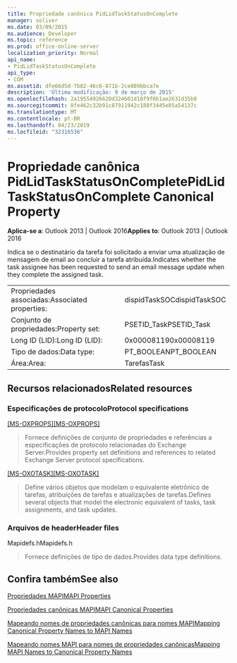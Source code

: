 ```yaml
---
title: Propriedade canônica PidLidTaskStatusOnComplete
manager: soliver
ms.date: 03/09/2015
ms.audience: Developer
ms.topic: reference
ms.prod: office-online-server
localization_priority: Normal
api_name:
- PidLidTaskStatusOnComplete
api_type:
- COM
ms.assetid: dfe66d5d-7b82-46c6-871b-2ce809bbca7e
description: 'Última modificação: 9 de março de 2015'
ms.openlocfilehash: 2a19554926620d324601d18f9f0b1ae2631d35b0
ms.sourcegitcommit: 8fe462c32b91c87911942c188f3445e85a54137c
ms.translationtype: MT
ms.contentlocale: pt-BR
ms.lasthandoff: 04/23/2019
ms.locfileid: "32316536"
---
```

# <a name="pidlidtaskstatusoncomplete-canonical-property"></a><span data-ttu-id="d5e4b-103">Propriedade canônica PidLidTaskStatusOnComplete</span><span class="sxs-lookup"><span data-stu-id="d5e4b-103">PidLidTaskStatusOnComplete Canonical Property</span></span>

  
  
<span data-ttu-id="d5e4b-104">**Aplica-se a**: Outlook 2013 | Outlook 2016</span><span class="sxs-lookup"><span data-stu-id="d5e4b-104">**Applies to**: Outlook 2013 | Outlook 2016</span></span> 
  
<span data-ttu-id="d5e4b-105">Indica se o destinatário da tarefa foi solicitado a enviar uma atualização de mensagem de email ao concluir a tarefa atribuída.</span><span class="sxs-lookup"><span data-stu-id="d5e4b-105">Indicates whether the task assignee has been requested to send an email message update when they complete the assigned task.</span></span>
  
|||
|:-----|:-----|
|<span data-ttu-id="d5e4b-106">Propriedades associadas:</span><span class="sxs-lookup"><span data-stu-id="d5e4b-106">Associated properties:</span></span>  <br/> |<span data-ttu-id="d5e4b-107">dispidTaskSOC</span><span class="sxs-lookup"><span data-stu-id="d5e4b-107">dispidTaskSOC</span></span>  <br/> |
|<span data-ttu-id="d5e4b-108">Conjunto de propriedades:</span><span class="sxs-lookup"><span data-stu-id="d5e4b-108">Property set:</span></span>  <br/> |<span data-ttu-id="d5e4b-109">PSETID_Task</span><span class="sxs-lookup"><span data-stu-id="d5e4b-109">PSETID_Task</span></span>  <br/> |
|<span data-ttu-id="d5e4b-110">Long ID (LID):</span><span class="sxs-lookup"><span data-stu-id="d5e4b-110">Long ID (LID):</span></span>  <br/> |<span data-ttu-id="d5e4b-111">0x00008119</span><span class="sxs-lookup"><span data-stu-id="d5e4b-111">0x00008119</span></span>  <br/> |
|<span data-ttu-id="d5e4b-112">Tipo de dados:</span><span class="sxs-lookup"><span data-stu-id="d5e4b-112">Data type:</span></span>  <br/> |<span data-ttu-id="d5e4b-113">PT_BOOLEAN</span><span class="sxs-lookup"><span data-stu-id="d5e4b-113">PT_BOOLEAN</span></span>  <br/> |
|<span data-ttu-id="d5e4b-114">Área:</span><span class="sxs-lookup"><span data-stu-id="d5e4b-114">Area:</span></span>  <br/> |<span data-ttu-id="d5e4b-115">Tarefas</span><span class="sxs-lookup"><span data-stu-id="d5e4b-115">Task</span></span>  <br/> |
   
## <a name="related-resources"></a><span data-ttu-id="d5e4b-116">Recursos relacionados</span><span class="sxs-lookup"><span data-stu-id="d5e4b-116">Related resources</span></span>

### <a name="protocol-specifications"></a><span data-ttu-id="d5e4b-117">Especificações de protocolo</span><span class="sxs-lookup"><span data-stu-id="d5e4b-117">Protocol specifications</span></span>

<span data-ttu-id="d5e4b-118">[[MS-OXPROPS]](https://msdn.microsoft.com/library/f6ab1613-aefe-447d-a49c-18217230b148%28Office.15%29.aspx)</span><span class="sxs-lookup"><span data-stu-id="d5e4b-118">[[MS-OXPROPS]](https://msdn.microsoft.com/library/f6ab1613-aefe-447d-a49c-18217230b148%28Office.15%29.aspx)</span></span>
  
> <span data-ttu-id="d5e4b-119">Fornece definições de conjunto de propriedades e referências a especificações de protocolo relacionadas do Exchange Server.</span><span class="sxs-lookup"><span data-stu-id="d5e4b-119">Provides property set definitions and references to related Exchange Server protocol specifications.</span></span>
    
<span data-ttu-id="d5e4b-120">[[MS-OXOTASK]](https://msdn.microsoft.com/library/55600ec0-6195-4730-8436-59c7931ef27e%28Office.15%29.aspx)</span><span class="sxs-lookup"><span data-stu-id="d5e4b-120">[[MS-OXOTASK]](https://msdn.microsoft.com/library/55600ec0-6195-4730-8436-59c7931ef27e%28Office.15%29.aspx)</span></span>
  
> <span data-ttu-id="d5e4b-121">Define vários objetos que modelam o equivalente eletrônico de tarefas, atribuições de tarefas e atualizações de tarefas.</span><span class="sxs-lookup"><span data-stu-id="d5e4b-121">Defines several objects that model the electronic equivalent of tasks, task assignments, and task updates.</span></span>
    
### <a name="header-files"></a><span data-ttu-id="d5e4b-122">Arquivos de header</span><span class="sxs-lookup"><span data-stu-id="d5e4b-122">Header files</span></span>

<span data-ttu-id="d5e4b-123">Mapidefs.h</span><span class="sxs-lookup"><span data-stu-id="d5e4b-123">Mapidefs.h</span></span>
  
> <span data-ttu-id="d5e4b-124">Fornece definições de tipo de dados.</span><span class="sxs-lookup"><span data-stu-id="d5e4b-124">Provides data type definitions.</span></span>
    
## <a name="see-also"></a><span data-ttu-id="d5e4b-125">Confira também</span><span class="sxs-lookup"><span data-stu-id="d5e4b-125">See also</span></span>



[<span data-ttu-id="d5e4b-126">Propriedades MAPI</span><span class="sxs-lookup"><span data-stu-id="d5e4b-126">MAPI Properties</span></span>](mapi-properties.md)
  
[<span data-ttu-id="d5e4b-127">Propriedades canônicas MAPI</span><span class="sxs-lookup"><span data-stu-id="d5e4b-127">MAPI Canonical Properties</span></span>](mapi-canonical-properties.md)
  
[<span data-ttu-id="d5e4b-128">Mapeando nomes de propriedades canônicas para nomes MAPI</span><span class="sxs-lookup"><span data-stu-id="d5e4b-128">Mapping Canonical Property Names to MAPI Names</span></span>](mapping-canonical-property-names-to-mapi-names.md)
  
[<span data-ttu-id="d5e4b-129">Mapeando nomes MAPI para nomes de propriedades canônicas</span><span class="sxs-lookup"><span data-stu-id="d5e4b-129">Mapping MAPI Names to Canonical Property Names</span></span>](mapping-mapi-names-to-canonical-property-names.md)

